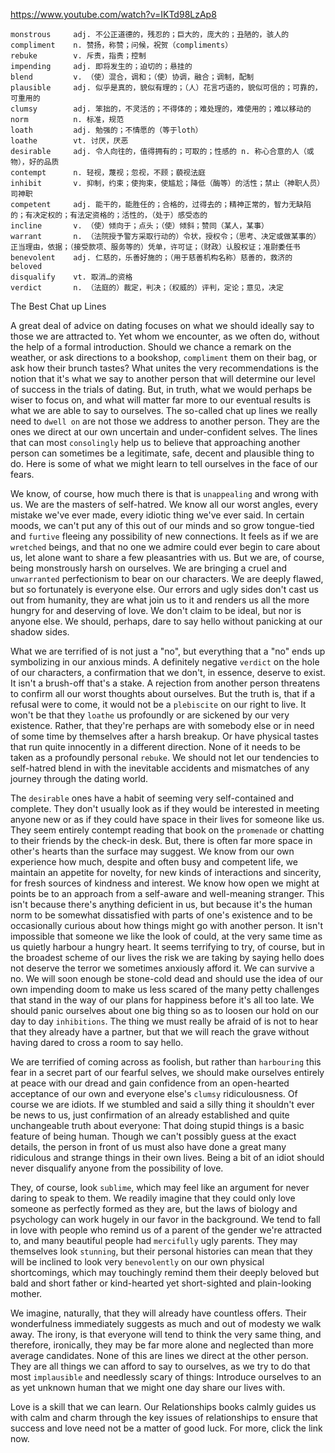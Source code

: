 https://www.youtube.com/watch?v=IKTd98LzAp8

```
monstrous     adj. 不公正道德的，残忍的；巨大的，庞大的；丑陋的，骇人的
compliment    n. 赞扬，称赞；问候，祝贺（compliments）    
rebuke        v. 斥责，指责；控制
impending     adj. 即将发生的；迫切的；悬挂的   
blend         v. （使）混合，调和；（使）协调，融合；调制，配制
plausible     adj. 似乎是真的，貌似有理的；（人）花言巧语的，貌似可信的；可靠的，可重用的
clumsy        adj. 笨拙的，不灵活的；不得体的；难处理的，难使用的；难以移动的
norm          n. 标准，规范    
loath         adj. 勉强的；不情愿的（等于loth）
loathe        vt. 讨厌，厌恶
desirable     adj. 令人向往的，值得拥有的；可取的；性感的 n. 称心合意的人（或物），好的品质
contempt      n. 轻视，蔑视；忽视，不顾；藐视法庭
inhibit       v. 抑制，约束；使拘束，使尴尬；降低（酶等）的活性；禁止（神职人员）司神职
competent     adj. 能干的，能胜任的；合格的，过得去的；精神正常的，智力无缺陷的；有决定权的；有法定资格的；活性的，（处于）感受态的
incline       v. （使）倾向于；点头；（使）倾斜；赞同（某人，某事）  
warrant       n. （法院授予警方采取行动的）令状，授权令；（思考、决定或做某事的）正当理由，依据；（接受款项、服务等的）凭单，许可证；（财政）认股权证；准尉委任书
benevolent    adj. 仁慈的，乐善好施的；（用于慈善机构名称）慈善的，救济的
beloved  
disqualify    vt. 取消…的资格
verdict       n. （法庭的）裁定，判决；（权威的）评判，定论；意见，决定 
```

The Best Chat up Lines

A great deal of advice on dating focuses on what we should ideally say to those we are attracted to. Yet whom we encounter, as we often do, without the help of a formal introduction. Should we chance a remark on the weather, or ask directions to a bookshop, `compliment` them on their bag, or ask how their brunch tastes? What unites the very recommendations is the notion that it's what we say to another person that will determine our level of success in the trials of dating. But, in truth, what we would perhaps be wiser to focus on, and what will matter far more to our eventual results is what we are able to say to ourselves. The so-called chat up lines we really need to `dwell on` are not those we address to another person. They are the ones we direct at our own uncertain and under-confident selves. The lines that can most `consolingly` help us to believe that approaching another person can sometimes be a legitimate, safe, decent and plausible thing to do. Here is some of what we might learn to tell ourselves in the face of our fears. 

We know, of course, how much there is that is `unappealing` and wrong with us. We are the masters of self-hatred. We know all our worst angles, every mistake we've ever made, every idiotic thing we've ever said. In certain moods, we can't put any of this out of our minds and so grow tongue-tied and `furtive` fleeing any possibility of new connections. It feels as if we are `wretched` beings, and that no one we admire could ever begin to care about us, let alone want to share a few pleasantries with us. But we are, of course, being monstrously harsh on ourselves. We are bringing a cruel and `unwarranted` perfectionism to bear on our characters. We are deeply flawed, but so fortunately is everyone else. Our errors and ugly sides don't cast us out from humanity, they are what join us to it and renders us all the more hungry for and deserving of love. We don't claim to be ideal, but nor is anyone else. We should, perhaps, dare to say hello without panicking at our shadow sides. 

What we are terrified of is not just a "no", but everything that a "no" ends up symbolizing in our anxious minds. A definitely negative `verdict` on the hole of our characters, a confirmation that we don't, in essence, deserve to exist. It isn't a brush-off that's a stake. A rejection from another person threatens to confirm all our worst thoughts about ourselves. But the truth is, that if a refusal were to come, it would not be a `plebiscite` on our right to live. It won't be that they `loathe` us profoundly or are sickened by our very existence. Rather, that they're perhaps are with somebody else or in need of some time by themselves after a harsh breakup. Or have physical tastes that run quite innocently in a different direction. None of it needs to be taken as a profoundly personal `rebuke`. We should not let our tendencies to self-hatred blend in with the inevitable accidents and mismatches of any journey through the dating world.

The `desirable` ones have a habit of seeming very self-contained and complete. They don't usually look as if they would be interested in meeting anyone new or as if they could have space in their lives for someone like us. They seem entirely contempt reading that book on the `promenade` or chatting to their friends by the check-in desk. But, there is often far more space in other's hearts than the surface may suggest. We know from our own experience how much, despite and often busy and competent life, we maintain an appetite for novelty, for new kinds of interactions and sincerity, for fresh sources of kindness and interest. We know how open we might at points be to an approach from a self-aware and well-meaning stranger. This isn't because there's anything deficient in us, but because it's the human norm to be somewhat dissatisfied with parts of one's existence and to be occasionally curious about how things might go with another person. It isn't impossible that someone we like the look of could, at the very same time as us quietly harbour a hungry heart. It seems terrifying to try, of course, but in the broadest scheme of our lives the risk we are taking by saying hello does not deserve the terror we sometimes anxiously afford it. We can survive a no. We will soon enough be stone-cold dead and should use the idea of our own impending doom to make us less scared of the many petty challenges that stand in the way of our plans for happiness before it's all too late. We should panic ourselves about one big thing so as to loosen our hold on our day to day `inhibitions`. The thing we must really be afraid of is not to hear that they already have a partner, but that we will reach the grave without having dared to cross a room to say hello. 

We are terrified of coming across as foolish, but rather than `harbouring` this fear in a secret part of our fearful selves, we should make ourselves entirely at peace with our dread and gain confidence from an open-hearted acceptance of our own and everyone else's `clumsy` ridiculousness. Of course we are idiots. If we stumbled and said a silly thing it shouldn't ever be news to us, just confirmation of an already established and quite unchangeable truth about everyone: That doing stupid things is a basic feature of being human. Though we can't possibly guess at the exact details, the person in front of us must also have done a great many ridiculous and strange things in their own lives. Being a bit of an idiot should never disqualify anyone from the possibility of love. 

They, of course, look `sublime`, which may feel like an argument for never daring to speak to them. We readily imagine that they could only love someone as perfectly formed as they are, but the laws of biology and psychology can work hugely in our favor in the background. We tend to fall in love with people who remind us of a parent of the gender we're attracted to, and many beautiful people had `mercifully` ugly parents. They may themselves look `stunning`, but their personal histories can mean that they will be inclined to look very `benevolently` on our own physical shortcomings, which may touchingly remind them their deeply beloved but bald and short father or kind-hearted yet short-sighted and plain-looking mother. 

We imagine, naturally, that they will already have countless offers. Their wonderfulness immediately suggests as much and out of modesty we walk away. The irony, is that everyone will tend to think the very same thing, and therefore, ironically, they may be far more alone and neglected than more average candidates. None of this are lines we direct at the other person. They are all things we can afford to say to ourselves, as we try to do that most `implausible` and needlessly scary of things: Introduce ourselves to an as yet unknown human that we might one day share our lives with. 

Love is a skill that we can learn. Our Relationships books calmly guides us with calm and charm through the key issues of relationships to ensure that success and love need not be a matter of good luck. For more, click the link now. 